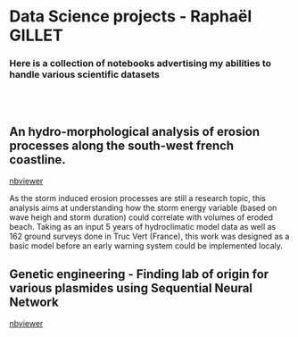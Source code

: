 # Data Science projects - Raphaël GILLET


### Here is a collection of notebooks advertising my abilities to handle various scientific datasets
<br>
<br>

## An hydro-morphological analysis of erosion processes along the south-west french coastline.

[nbviewer](https://nbviewer.jupyter.org/github/env-models/Beach_erosion/blob/master/Storm%20Impact%20Indicator.ipynb)

As the storm induced erosion processes are still a research topic, this analysis aims at understanding how the storm energy variable (based on wave heigh and storm duration) could correlate with volumes of eroded beach. Taking as an input 5 years of hydroclimatic model data as well as 162 ground surveys done in Truc Vert (France), this work was designed as a basic model before an early warning system could be implemented localy.


## Genetic engineering - Finding lab of origin for various plasmides using Sequential Neural Network

[nbviewer](https://nbviewer.jupyter.org/github/env-models/Genetic_engineering/blob/main/Genetic%20Engineering.ipynb)


